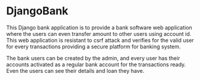 # DjangoBank
This Django bank application is to provide a bank software web application where the users can even transfer amount to other users using account id. This web application is resistant to csrf attack and verifies for the valid user for every transactions providing a secure platform for banking system.

The bank users can be created by the admin, and every user has their accounts activated as a regular bank account for the transactions ready.
Even the users can see their details and loan they have.

